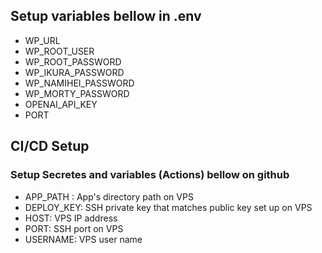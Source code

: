 ## Setup variables bellow in .env
- WP_URL
- WP_ROOT_USER
- WP_ROOT_PASSWORD
- WP_IKURA_PASSWORD
- WP_NAMIHEI_PASSWORD
- WP_MORTY_PASSWORD
- OPENAI_API_KEY
- PORT

## CI/CD Setup
### Setup Secretes and variables (Actions) bellow on github
- APP_PATH : App's directory path on VPS
- DEPLOY_KEY: SSH private key that matches public key set up on VPS
- HOST: VPS IP address
- PORT: SSH port on VPS
- USERNAME: VPS user name




